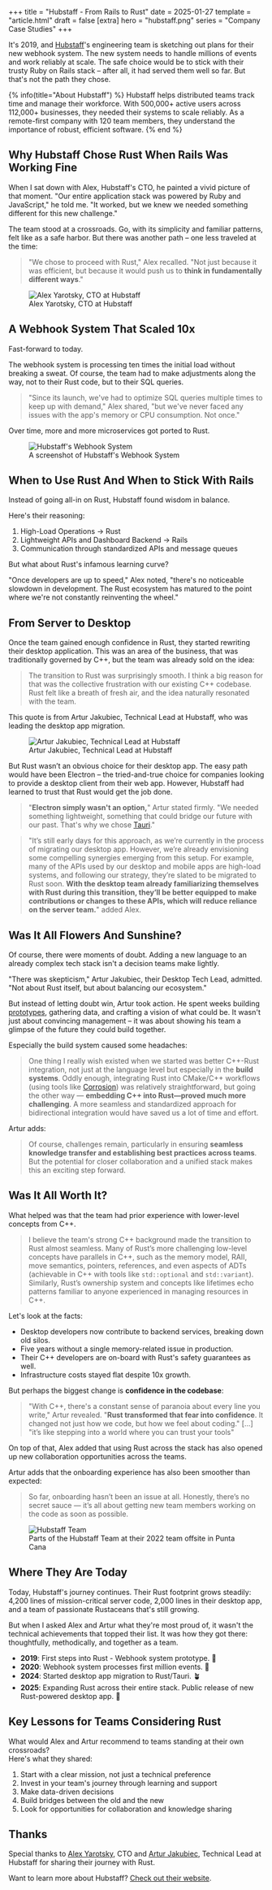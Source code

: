 +++
title = "Hubstaff - From Rails to Rust"
date = 2025-01-27
template = "article.html"
draft = false
[extra]
hero = "hubstaff.png"
series = "Company Case Studies"
+++

It's 2019, and [Hubstaff](https://hubstaff.com/)'s engineering team is sketching out plans for their new webhook system.
The new system needs to handle millions of events and work reliably at scale.
The safe choice would be to stick with their trusty Ruby on Rails stack – after all, it had served them well so far.
But that's not the path they chose.

{% info(title="About Hubstaff") %}
Hubstaff helps distributed teams track time and manage their workforce. With 500,000+ active users across 112,000+ businesses, they needed their systems to scale reliably. As a remote-first company with 120 team members, they understand the importance of robust, efficient software.
{% end %}

## Why Hubstaff Chose Rust When Rails Was Working Fine

When I sat down with Alex, Hubstaff's CTO, he painted a vivid picture of that moment. "Our entire application stack was powered by Ruby and JavaScript," he told me. "It worked, but we knew we needed something different for this new challenge."

The team stood at a crossroads. Go, with its simplicity and familiar patterns, felt like as a safe harbor.
But there was another path – one less traveled at the time:

> "We chose to proceed with Rust," Alex recalled. "Not just because it was efficient, but because it would push us to **think in fundamentally different ways**."

<figure>
  <img src="alex.jpg" alt="Alex Yarotsky, CTO at Hubstaff">
  <figcaption>Alex Yarotsky, CTO at Hubstaff</figcaption>
</figure>

## A Webhook System That Scaled 10x

Fast-forward to today.

The webhook system is processing ten times the initial load without breaking a sweat.
Of course, the team had to make adjustments along the way, not to their Rust code, but to their SQL queries.

> "Since its launch, we've had to optimize SQL queries multiple times to keep up with demand," Alex shared, "but we've never faced any issues with the app's memory or CPU consumption. Not once."

Over time, more and more microservices got ported to Rust.

<figure>
  <img src="screenshot.png" alt="Hubstaff's Webhook System">
  <figcaption>A screenshot of Hubstaff's Webhook System</figcaption>
</figure>


## When to Use Rust And When to Stick With Rails

Instead of going all-in on Rust, Hubstaff found wisdom in balance.

Here's their reasoning:

1. High-Load Operations → Rust
2. Lightweight APIs and Dashboard Backend → Rails
3. Communication through standardized APIs and message queues

But what about Rust's infamous learning curve?

"Once developers are up to speed," Alex noted, "there's no noticeable slowdown in development. The Rust ecosystem has matured to the point where we're not constantly reinventing the wheel."

## From Server to Desktop

Once the team gained enough confidence in Rust, they started rewriting their desktop application. This was an area of the business, that was traditionally governed by C++, but the team was already sold on the idea:

> The transition to Rust was surprisingly smooth. I think a big reason for that was the collective frustration with our existing C++ codebase. Rust felt like a breath of fresh air, and the idea naturally resonated with the team.

This quote is from Artur Jakubiec, Technical Lead at Hubstaff, who was leading the desktop app migration.

<figure>
  <img src="artur.jpeg" alt="Artur Jakubiec, Technical Lead at Hubstaff">
  <figcaption>Artur Jakubiec, Technical Lead at Hubstaff</figcaption>
</figure>

But Rust wasn’t an obvious choice for their desktop app. The easy path would have been Electron – the tried-and-true choice for companies looking to provide a desktop client from their web app.
However, Hubstaff had learned to trust that Rust would get the job done.

> "**Electron simply wasn't an option,**" Artur stated firmly. "We needed something lightweight, something that could bridge our future with our past. That's why we chose [Tauri](https://tauri.app/)."


> "It’s still early days for this approach, as we’re currently in the process of migrating our desktop app. However, we’re already envisioning some compelling synergies emerging from this setup. For example, many of the APIs used by our desktop and mobile apps are high-load systems, and following our strategy, they’re slated to be migrated to Rust soon. **With the desktop team already familiarizing themselves with Rust during this transition, they’ll be better equipped to make contributions or changes to these APIs, which will reduce reliance on the server team.**" added Alex.

## Was It All Flowers And Sunshine?

Of course, there were moments of doubt.
Adding a new language to an already complex tech stack isn't a decision teams make lightly.

"There was skepticism," Artur Jakubiec, their Desktop Tech Lead, admitted. "Not about Rust itself, but about balancing our ecosystem."

But instead of letting doubt win, Artur took action. He spent weeks building [prototypes](/blog/prototyping), gathering data, and crafting a vision of what could be. It wasn't just about convincing management – it was about showing his team a glimpse of the future they could build together.

Especially the build system caused some headaches:

> One thing I really wish existed when we started was better C++-Rust integration, not just at the language level but especially in the **build systems**. Oddly enough, integrating Rust into CMake/C++ workflows (using tools like [Corrosion](https://github.com/corrosion-rs/corrosion)) was relatively straightforward, but going the other way — **embedding C++ into Rust—proved much more challenging**. A more seamless and standardized approach for bidirectional integration would have saved us a lot of time and effort.

Artur adds:

> Of course, challenges remain, particularly in ensuring **seamless knowledge transfer and establishing best practices across teams**. But the potential for closer collaboration and a unified stack makes this an exciting step forward.


## Was It All Worth It?

What helped was that the team had prior experience with lower-level concepts from C++.

> I believe the team's strong C++ background made the transition to Rust almost seamless. Many of Rust’s more challenging low-level concepts have parallels in C++, such as the memory model, RAII, move semantics, pointers, references, and even aspects of ADTs (achievable in C++ with tools like `std::optional` and `std::variant`). Similarly, Rust’s ownership system and concepts like lifetimes echo patterns familiar to anyone experienced in managing resources in C++.

Let's look at the facts:

- Desktop developers now contribute to backend services, breaking down old silos.
- Five years without a single memory-related issue in production.
- Their C++ developers are on-board with Rust's safety guarantees as well.
- Infrastructure costs stayed flat despite 10x growth.

But perhaps the biggest change is **confidence in the codebase**:

> "With C++, there's a constant sense of paranoia about every line you write," Artur revealed. "**Rust transformed that fear into confidence**. It changed not just how we code, but how we feel about coding." [...] "it’s like stepping into a world where you can trust your tools"

On top of that, Alex added that using Rust across the stack has also opened up new collaboration opportunities across the teams.

Artur adds that the onboarding experience has also been smoother than expected:

> So far, onboarding hasn’t been an issue at all. Honestly, there’s no secret sauce — it’s all about getting new team members working on the code as soon as possible.

<figure>
  <img src="team.png" alt="Hubstaff Team">
  <figcaption>Parts of the Hubstaff Team at their 2022 team offsite in Punta Cana</figcaption>
</figure>

## Where They Are Today

Today, Hubstaff's journey continues.
Their Rust footprint grows steadily: 4,200 lines of mission-critical server code, 2,000 lines in their desktop app, and a team of passionate Rustaceans that's still growing.

But when I asked Alex and Artur what they're most proud of, it wasn't the technical achievements that topped their list. It was how they got there: thoughtfully, methodically, and together as a team.

- **2019**: First steps into Rust - Webhook system prototype. 🌱
- **2020**: Webhook system processes first million events. 🌿
- **2024**: Started desktop app migration to Rust/Tauri. 🪴
- **2025**: Expanding Rust across their entire stack. Public release of new Rust-powered desktop app. 🌳

## Key Lessons for Teams Considering Rust

What would Alex and Artur recommend to teams standing at their own crossroads?  
Here's what they shared:

1. Start with a clear mission, not just a technical preference
2. Invest in your team's journey through learning and support
3. Make data-driven decisions
4. Build bridges between the old and the new
5. Look for opportunities for collaboration and knowledge sharing

## Thanks

Special thanks to [Alex Yarotsky](https://www.linkedin.com/in/ayarotsky/), CTO
and [Artur Jakubiec](https://www.linkedin.com/in/artur-jakubiec/), Technical Lead at Hubstaff for sharing their journey with Rust.

Want to learn more about Hubstaff? [Check out their website](https://hubstaff.com/).

